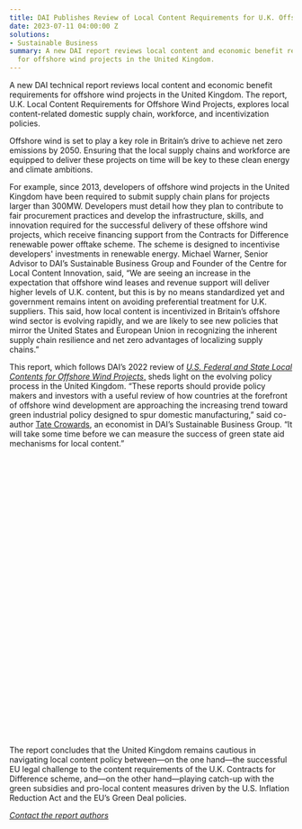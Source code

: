 ```yaml
---
title: DAI Publishes Review of Local Content Requirements for U.K. Offshore Wind Projects
date: 2023-07-11 04:00:00 Z
solutions:
- Sustainable Business
summary: A new DAI report reviews local content and economic benefit requirements
  for offshore wind projects in the United Kingdom.
---
```


A new DAI technical report reviews local content and economic benefit requirements for offshore wind projects in the United Kingdom. The report, U.K. Local Content Requirements for Offshore Wind Projects, explores local content-related domestic supply chain, workforce, and incentivization policies.

Offshore wind is set to play a key role in Britain’s drive to achieve net zero emissions by 2050. Ensuring that the local supply chains and workforce are equipped to deliver these projects on time will be key to these clean energy and climate ambitions.

For example, since 2013, developers of offshore wind projects in the United Kingdom have been required to submit supply chain plans for projects larger than 300MW. Developers must detail how they plan to contribute to fair procurement practices and develop the infrastructure, skills, and innovation required for the successful delivery of these offshore wind projects, which receive financing support from the Contracts for Difference renewable power offtake scheme. The scheme is designed to incentivise developers' investments in renewable energy.
Michael Warner, Senior Advisor to DAI’s Sustainable Business Group and Founder of the Centre for Local Content Innovation, said, “We are seeing an increase in the expectation that offshore wind leases and revenue support will deliver higher levels of U.K. content, but this is by no means standardized yet and government remains intent on avoiding preferential treatment for U.K. suppliers. This said, how local content is incentivized in Britain’s offshore wind sector is evolving rapidly, and we are likely to see new policies that mirror the United States and European Union in recognizing the inherent supply chain resilience and net zero advantages of localizing supply chains.”

This report, which follows DAI’s 2022 review of *[U.S. Federal and State Local Contents for Offshore Wind Projects](https://www.dai.com/news/dai-publishes-review-of-us-offshore-wind-local-content-requirements)*[,](https://www.dai.com/news/dai-publishes-review-of-us-offshore-wind-local-content-requirements) sheds light on the evolving policy process in the United Kingdom.
“These reports should provide policy makers and investors with a useful review of how countries at the forefront of offshore wind development are approaching the increasing trend toward green industrial policy designed to spur domestic manufacturing,” said co-author [Tate Crowards](https://www.dai.com/who-we-are/our-team/tate-crowards), an economist in DAI’s Sustainable Business Group. “It will take some time before we can measure the success of green state aid mechanisms for local content.”

<div data-tf-widget="aAanrjeI" data-tf-opacity="100" data-tf-iframe-props="title=UK Wind Energy Report Leads" data-tf-transitive-search-params data-tf-medium="snippet" data-tf-hidden="utm_source=,utm_medium=,utm_campaign=" style="width:100%;height:500px;"></div><script src="//embed.typeform.com/next/embed.js"></script>

The report concludes that the United Kingdom remains cautious in navigating local content policy between—on the one hand—the successful EU legal challenge to the content requirements of the U.K. Contracts for Difference scheme, and—on the other hand—playing catch-up with the green subsidies and pro-local content measures driven by the U.S. Inflation Reduction Act and the EU’s Green Deal policies.

*[Contact the report authors ](mailto:contact_sbg@dai.com)*